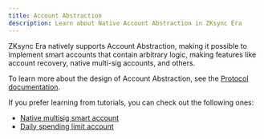 ```yaml
---
title: Account Abstraction
description: Learn about Native Account Abstraction in ZKsync Era
---
```


ZKsync Era natively supports Account Abstraction, making it possible to implement smart accounts
that contain arbitrary logic, making features like account recovery, native multi-sig accounts, and others.

To learn more about the design of Account Abstraction, see the [Protocol documentation](/zksync-protocol/zksync-era/account-abstraction).

If you prefer learning from tutorials, you can check out the following ones:

- [Native multisig smart account](https://code.zksync.io/tutorials/native-aa-multisig)
- [Daily spending limit account](https://code.zksync.io/tutorials/daily-spend-limit-account)
